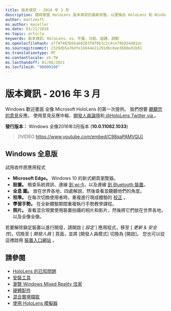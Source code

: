 ```yaml
---
title: 版本資訊 - 2016 年 3 月
description: 隨時掌握 HoloLens 版本資訊的最新狀態，以便推出 HoloLens 和 Windows 全像。
author: mattzmsft
ms.author: mazeller
ms.date: 03/21/2018
ms.topic: article
keywords: 版本資訊、HoloLens、os、平臺、功能、組建、啟動
ms.openlocfilehash: a7797483b5ba60203f0f0b3c2c4ce79b924d81dc
ms.sourcegitcommit: 2329db5a76dfe1b844e21291dbc8ee3888ed1b81
ms.translationtype: MT
ms.contentlocale: zh-TW
ms.lasthandoff: 01/08/2021
ms.locfileid: "98009198"
---
```

# <a name="release-notes---march-2016"></a>版本資訊 - 2016 年 3 月

Windows 歡迎畫面 全像 Microsoft HoloLens 的第一次提供。 我們想要 [聽聽您的意見](https://docs.microsoft.com/windows/mixed-reality/give-us-feedback)反應。 使用意見反應中樞、[開發人員論壇](https://forums.hololens.com)和[ @HoloLens Twitter via ](https://twitter.com/hololens)。

**發行版本：** Windows 全像2016年3月版本 (**10.0.11082.1033**) 

>[!VIDEO https://www.youtube.com/embed/C98qaPAMVQU]

## <a name="whats-in-windows-holographic"></a>Windows 全息版

試用收件匣應用程式
* **Microsoft Edge。** Windows 10 的新式網頁瀏覽器。
* **設置。** 檢查系統資訊、連線 [到 wi-fi](https://docs.microsoft.com/windows/mixed-reality/connecting-to-wi-fi-on-hololens)，以及連線 [到 Bluetooth 裝置](https://docs.microsoft.com/windows/mixed-reality/discover/hardware-accessories)。
* **全息 圖。** 放在世界各地、四處解說，然後查看並聽聽他們的角度。
* **校準。** 在每次切換使用者時，重複進行現成體驗的 [校正](https://docs.microsoft.com/windows/mixed-reality/calibration) 。
* **學習手勢。** 在全新體驗期間重複執行手勢教學課程。
* **照片。** 查看混合現實使用裝置拍攝的相片和影片，然後將它們放在世界各地，以及全像全像。

若要解除鎖定裝置以進行開發，請開啟 [ *設定* ] 應用程式，移至 [ *更新 & 安全性*]，切換至 [ *開發人員* ] 頁面，並將 [開發人員模式] 切換為 [開啟]。 您也可以從這裡啟用 [裝置入口網站](https://docs.microsoft.com/windows/mixed-reality/develop/platform-capabilities-and-apis/using-the-windows-device-portal) 。

## <a name="see-also"></a>請參閱
* [HoloLens 的已知問題](https://docs.microsoft.com/windows/mixed-reality/hololens-known-issues)
* [安裝工具](https://docs.microsoft.com/windows/mixed-reality/develop/install-the-tools)
* [瀏覽 Windows Mixed Reality 住家](https://docs.microsoft.com/windows/mixed-reality/discover/navigating-the-windows-mixed-reality-home)
* [硬體配件](https://docs.microsoft.com/windows/mixed-reality/discover/hardware-accessories)
* [混合實境擷取](https://docs.microsoft.com/windows/mixed-reality/mixed-reality-capture)
* [使用 HoloLens 模擬器](https://docs.microsoft.com/windows/mixed-reality/develop/platform-capabilities-and-apis/using-the-hololens-emulator)
